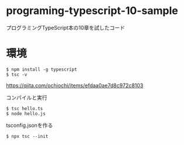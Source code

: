 # programing-typescript-10-sample
プログラミングTypeScript本の10章を試したコード


# 環境

```
$ npm install -g typescript
$ tsc -v
```

https://qiita.com/ochiochi/items/efdaa0ae7d8c972c8103

コンパイルと実行

```
$ tsc hello.ts
$ node hello.js
```


tsconfig.jsonを作る

```
$ npx tsc --init
```


